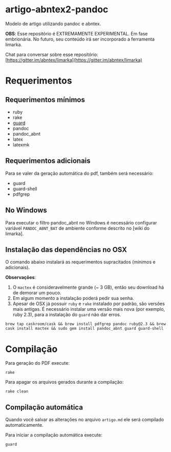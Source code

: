 # artigo-abntex2-pandoc

Modelo de artigo utilizando pandoc e abntex.

**OBS**: Esse repositório é EXTREMAMENTE EXPERIMENTAL. Em fase embrionária. No futuro, seu conteúdo irá ser incorporado a ferramenta limarka.

Chat para conversar sobre esse repositório: [https://gitter.im/abntex/limarka](https://gitter.im/abntex/limarka)

# Requerimentos

## Requerimentos mínimos

- ruby
- rake
- [guard](https://github.com/hawx/guard-shell)
- pandoc
- pandoc_abnt
- latex
- latexmk

## Requerimentos adicionais

Para se valer da geração automática do pdf, também será necessário:

- guard
- guard-shell
- pdfgrep

## No Windows

Para executar o filtro pandoc_abnt no Windows é necessário configurar variável `PANDOC_ABNT_BAT` de ambiente conforme descrito no [wiki do limarka].

## Instalação das dependências no OSX

O comando abaixo instalará as requerimentos supracitados (mínimos e adicionais).

**Observações**:

1. O `mactex` é consideravelmente grande (~ 3 GB), então seu download há de demorar um pouco.
2. Em algum momento a instalação poderá pedir sua senha.
3. Apesar de OSX já possuir `ruby` e `rake` instalado por padrão, são versões mais antigas. É necessário instalar uma versão mais nova (por exemplo, ruby 2.3), para a instalação do `guard` não dar erros.


```shell
brew tap caskroom/cask && brew install pdfgrep pandoc ruby@2.3 && brew cask install mactex && sudo gem install pandoc_abnt guard guard-shell
```

# Compilação

Para geração do PDF execute:

    rake

Para apagar os arquivos gerados durante a compilação:

    rake clean

## Compilação automática

Quando você salvar as alterações no arquivo `artigo.md` ele será compilado automaticamente.

Para iniciar a compilação automática execute:

    guard
